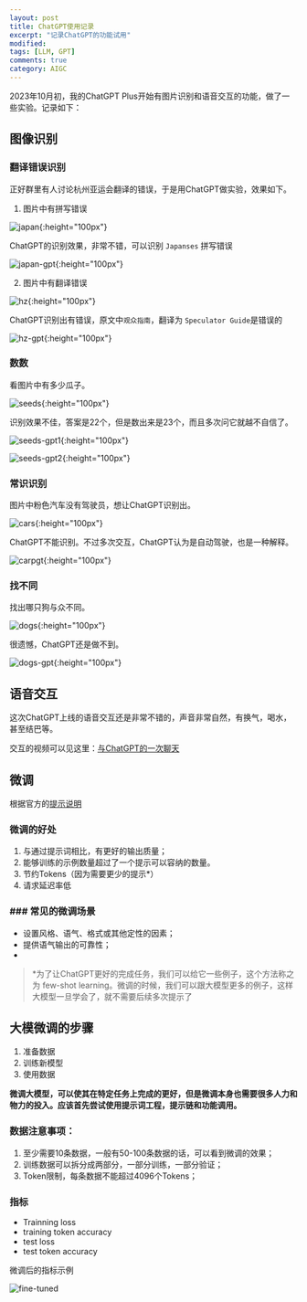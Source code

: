 ```yaml
---
layout: post
title: ChatGPT使用记录
excerpt: "记录ChatGPT的功能试用"
modified: 
tags: [LLM, GPT]
comments: true
category: AIGC
---
```




2023年10月初，我的ChatGPT Plus开始有图片识别和语音交互的功能，做了一些实验。记录如下：

## 图像识别

### 翻译错误识别

正好群里有人讨论杭州亚运会翻译的错误，于是用ChatGPT做实验，效果如下。

1. 图片中有拼写错误

  ![japan](/assets/blog-images/202310/japan.jpg){:height="100px"}

ChatGPT的识别效果，非常不错，可以识别 `Japanses` 拼写错误

  ![japan-gpt](/assets/blog-images/202310/japan-gpt.jpg){:height="100px"}



2. 图片中有翻译错误

  ![hz](/assets/blog-images/202310/hz.jpg){:height="100px"}

ChatGPT识别出有错误，原文中`观众指南`，翻译为 `Speculator Guide`是错误的

  ![hz-gpt](/assets/blog-images/202310/hz-gpt.jpg){:height="100px"}



### 数数

看图片中有多少瓜子。

  ![seeds](/assets/blog-images/202310/seeds.png){:height="100px"}

识别效果不佳，答案是22个，但是数出来是23个，而且多次问它就越不自信了。


  ![seeds-gpt1](/assets/blog-images/202310/seeds-gpt1.PNG){:height="100px"}

  ![seeds-gpt2](/assets/blog-images/202310/seeds-gpt2.PNG){:height="100px"}



### 常识识别

图片中粉色汽车没有驾驶员，想让ChatGPT识别出。

![cars](/assets/blog-images/202310/cars.png){:height="100px"}



ChatGPT不能识别。不过多次交互，ChatGPT认为是自动驾驶，也是一种解释。

  ![carpgt](/assets/blog-images/202310/carpgt.PNG){:height="100px"}



### 找不同

找出哪只狗与众不同。

![dogs](/assets/blog-images/202310/dogs.jpg){:height="100px"}

很遗憾，ChatGPT还是做不到。

![dogs-gpt](/assets/blog-images/202310/dogs-gpt.PNG){:height="100px"}



## 语音交互

这次ChatGPT上线的语音交互还是非常不错的，声音非常自然，有换气，喝水，甚至结巴等。

交互的视频可以见这里：[与ChatGPT的一次聊天](https://www.bilibili.com/video/BV1J34y1379A/?vd_source=c4491470bf504f46c8e3173a30cead9c)



## 微调

根据官方的[提示说明](https://platform.openai.com/docs/guides/fine-tuning)

### 微调的好处

1. 与通过提示词相比，有更好的输出质量；
2. 能够训练的示例数量超过了一个提示可以容纳的数量。
3. 节约Tokens（因为需要更少的提示*）
4. 请求延迟率低

### ### 常见的微调场景

- 设置风格、语气、格式或其他定性的因素；
- 提供语气输出的可靠性；
- 



> *为了让ChatGPT更好的完成任务，我们可以给它一些例子，这个方法称之为 few-shot learning。微调的时候，我们可以跟大模型更多的例子，这样大模型一旦学会了，就不需要后续多次提示了



## 大模微调的步骤

1. 准备数据
2. 训练新模型
3. 使用数据

**微调大模型，可以使其在特定任务上完成的更好，但是微调本身也需要很多人力和物力的投入。应该首先尝试使用提示词工程，提示链和功能调用。**



### 数据注意事项：

1. 至少需要10条数据，一般有50-100条数据的话，可以看到微调的效果；
2. 训练数据可以拆分成两部分，一部分训练，一部分验证；
3. Token限制，每条数据不能超过4096个Tokens；



### 指标

- Trainning loss
- training token accuracy
- test loss
- test token accuracy

微调后的指标示例



![fine-tuned](/assets/blog-images/202310/fine-tuned.png)
